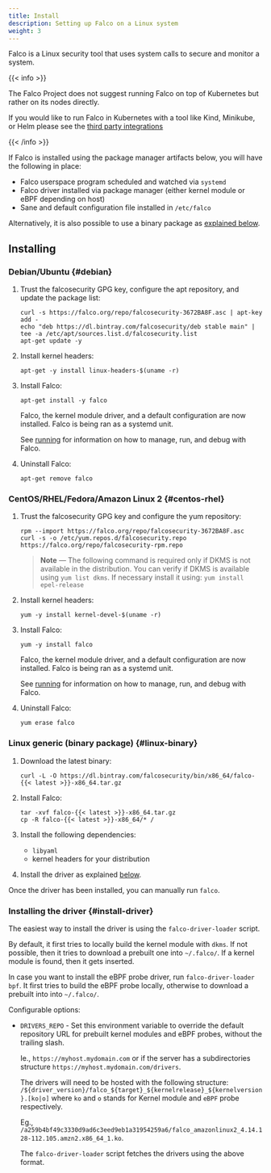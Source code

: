 ```yaml
---
title: Install
description: Setting up Falco on a Linux system
weight: 3
---
```


Falco is a Linux security tool that uses system calls to secure and monitor a system. 

{{< info >}}

The Falco Project does not suggest running Falco on top of Kubernetes but rather on its nodes directly.

If you would like to run Falco in Kubernetes with a tool like Kind, Minikube, or Helm please see the [third party integrations](../third-party)

{{< /info >}}


If Falco is installed using the package manager artifacts below, you will have the following in place:

 - Falco userspace program scheduled and watched via `systemd`
 - Falco driver installed via package manager (either kernel module or eBPF depending on host)
 - Sane and default configuration file installed in `/etc/falco`

Alternatively, it is also possible to use a binary package as [explained below](#linux-binary).

## Installing

### Debian/Ubuntu {#debian}

1. Trust the falcosecurity GPG key, configure the apt repository, and update the package list:

    ```shell
    curl -s https://falco.org/repo/falcosecurity-3672BA8F.asc | apt-key add -
    echo "deb https://dl.bintray.com/falcosecurity/deb stable main" | tee -a /etc/apt/sources.list.d/falcosecurity.list
    apt-get update -y
    ```

2. Install kernel headers:

    ```shell
    apt-get -y install linux-headers-$(uname -r)
    ```

3. Install Falco:

    ```shell
    apt-get install -y falco
    ```
   
    Falco, the kernel module driver, and a default configuration are now installed. 
    Falco is being ran as a systemd unit.   

    See [running](../running) for information on how to manage, run, and debug with Falco. 
       

4. Uninstall Falco:

    ```shell
    apt-get remove falco
    ```

### CentOS/RHEL/Fedora/Amazon Linux 2 {#centos-rhel}

1. Trust the falcosecurity GPG key and configure the yum repository:

    ```shell
    rpm --import https://falco.org/repo/falcosecurity-3672BA8F.asc
    curl -s -o /etc/yum.repos.d/falcosecurity.repo https://falco.org/repo/falcosecurity-rpm.repo
    ```
   
    > **Note** — The following command is required only if DKMS is not available in the distribution. You can verify if DKMS is available using `yum list dkms`. If necessary install it using: `yum install epel-release`

2. Install kernel headers:

    ```shell
    yum -y install kernel-devel-$(uname -r)
    ```

3. Install Falco:

    ```shell
    yum -y install falco
    ```
    Falco, the kernel module driver, and a default configuration are now installed. 
    Falco is being ran as a systemd unit.   
    
    See [running](../running) for information on how to manage, run, and debug with Falco. 


4. Uninstall Falco:

    ```shell
    yum erase falco
    ```

### Linux generic (binary package) {#linux-binary}

1. Download the latest binary:

    ```shell
    curl -L -O https://dl.bintray.com/falcosecurity/bin/x86_64/falco-{{< latest >}}-x86_64.tar.gz
    ```

2. Install Falco:

    ```shell
    tar -xvf falco-{{< latest >}}-x86_64.tar.gz
    cp -R falco-{{< latest >}}-x86_64/* /
    ```
3. Install the following dependencies:
    - `libyaml`
    - kernel headers for your distribution

4. Install the driver as explained [below](#install-driver).

Once the driver has been installed, you can manually run `falco`.

### Installing the driver {#install-driver}

The easiest way to install the driver is using the `falco-driver-loader` script.

By default, it first tries to locally build the kernel module with `dkms`. If not possible, then it tries to download a prebuilt one into `~/.falco/`. If a kernel module is found, then it gets inserted.

In case you want to install the eBPF probe driver, run `falco-driver-loader bpf`.
It first tries to build the eBPF probe locally, otherwise to download a prebuilt into into `~/.falco/`. 

Configurable options:

- `DRIVERS_REPO` - Set this environment variable to override the default repository URL for prebuilt kernel modules and eBPF probes, without the trailing slash. 

    Ie., `https://myhost.mydomain.com` or if the server has a subdirectories structure `https://myhost.mydomain.com/drivers`.

    The drivers will need to be hosted with the following structure:
    `/${driver_version}/falco_${target}_${kernelrelease}_${kernelversion}.[ko|o]` where `ko` and `o` stands for Kernel module and `eBPF` probe respectively.

    Eg., `/a259b4bf49c3330d9ad6c3eed9eb1a31954259a6/falco_amazonlinux2_4.14.128-112.105.amzn2.x86_64_1.ko`. 

    The `falco-driver-loader` script fetches the drivers using the above format.
